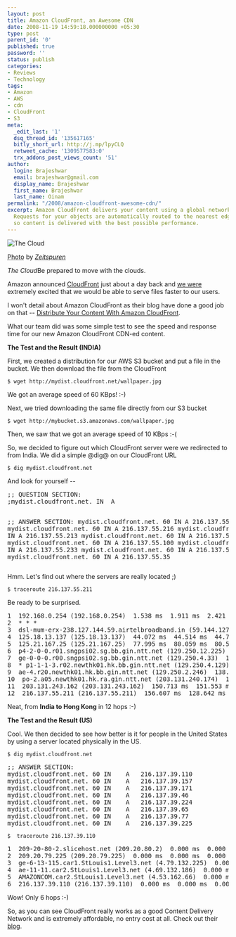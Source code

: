 ```yaml
---
layout: post
title: Amazon CloudFront, an Awesome CDN
date: 2008-11-19 14:59:18.000000000 +05:30
type: post
parent_id: '0'
published: true
password: ''
status: publish
categories:
- Reviews
- Technology
tags:
- Amazon
- AWS
- cdn
- CloudFront
- S3
meta:
  _edit_last: '1'
  dsq_thread_id: '135617165'
  bitly_short_url: http://j.mp/lpyCLQ
  retweet_cache: '1309577583:0'
  trx_addons_post_views_count: '51'
author:
  login: Brajeshwar
  email: brajeshwar@gmail.com
  display_name: Brajeshwar
  first_name: Brajeshwar
  last_name: Oinam
permalink: "/2008/amazon-cloudfront-awesome-cdn/"
excerpt: Amazon CloudFront delivers your content using a global network of edge locations.
  Requests for your objects are automatically routed to the nearest edge location,
  so content is delivered with the best possible performance.
---
```

<div class="figure"><img src="/static/2008/11/cloud.jpg" alt="The Cloud" />
<p class="credit"><abbr class="type" title="Photograph">Photo</abbr> by <cite><a href="http://flickr.com/photos/liebermann/491036447/">Zeitspuren</a></cite></p>
<p class="caption"><em class="title">The Cloud</em>Be prepared to move with the clouds.</p>
</div>
<p><!--more--></p>
<p>Amazon announced <a href="http://aws.amazon.com/cloudfront/">CloudFront</a> just about a day back and <a href="http://ocricket.com/">we were</a> extremely excited that we would be able to serve files faster to our users.</p>
<p>I won't detail about Amazon CloudFront as their blog have done a good job on that -- <a href="http://aws.typepad.com/aws/2008/11/distribute-your-content-with-amazon-cloudfront.html">Distribute Your Content With Amazon CloudFront</a>.</p>
<p>What our team did was some simple test to see the speed and response time for our new Amazon CloudFront CDN-ed content.</p>
<p><strong>The Test and the Result (INDIA)</strong></p>
<p>First, we created a distribution for our AWS S3 bucket and put a file in the bucket. We then download the file from the CloudFront</p>
<p><code>$ wget http://mydist.cloudfront.net/wallpaper.jpg</code></p>
<p>We got an average speed of 60 KBps! :-)</p>
<p>Next, we tried downloading the same file directly from our S3 bucket</p>
<p><code>$ wget http://mybucket.s3.amazonaws.com/wallpaper.jpg</code></p>
<p>Then, we saw that we got an average speed of 10 KBps :-(</p>
<p>So, we decided to figure out which CloudFront server were we redirected to from India. We did a simple @dig@ on our CloudFront URL</p>
<p><code>$ dig mydist.cloudfront.net</code></p>
<p>And look for yourself --</p>
<pre name="code" class="JScript">
;; QUESTION SECTION:
;mydist.cloudfront.net.	IN	A

;; ANSWER SECTION:
mydist.cloudfront.net. 60 IN	A	216.137.55.211
mydist.cloudfront.net. 60 IN	A	216.137.55.216
mydist.cloudfront.net. 60 IN	A	216.137.55.213
mydist.cloudfront.net. 60 IN	A	216.137.55.108
mydist.cloudfront.net. 60 IN	A	216.137.55.100
mydist.cloudfront.net. 60 IN	A	216.137.55.233
mydist.cloudfront.net. 60 IN	A	216.137.55.201
mydist.cloudfront.net. 60 IN	A	216.137.55.35
</pre>
<p>Hmm. Let's find out where the servers are really located ;)</p>
<p><code>$ traceroute 216.137.55.211</code></p>
<p>Be ready to be surprised.</p>
<pre name="code" class="JScript">
1  192.168.0.254 (192.168.0.254)  1.538 ms  1.911 ms  2.421 ms
2  * * *
3  dsl-mum-erx-238.127.144.59.airtelbroadband.in (59.144.127.238)  39.002 ms  40.846 ms  41.552 ms
4  125.18.13.137 (125.18.13.137)  44.072 ms  44.514 ms  44.787 ms
5  125.21.167.25 (125.21.167.25)  77.995 ms  80.059 ms  80.509 ms
6  p4-2-0-0.r01.sngpsi02.sg.bb.gin.ntt.net (129.250.12.225)  110.669 ms 94.407 ms  94.981 ms
7  ge-0-0-0.r00.sngpsi02.sg.bb.gin.ntt.net (129.250.4.33)  103.501 ms 103.697 ms  104.116 ms
8  * p1-1-1-3.r02.newthk01.hk.bb.gin.ntt.net (129.250.4.129)  136.561 ms 138.106 ms
9  ae-4.r20.newthk01.hk.bb.gin.ntt.net (129.250.2.246)  138.550 ms 139.714 ms  140.381 ms
10  po-2.a05.newthk01.hk.ra.gin.ntt.net (203.131.240.174)  144.352 ms 145.710 ms  146.653 ms
11  203.131.243.162 (203.131.243.162)  150.713 ms  151.553 ms  153.725 ms
12  216.137.55.211 (216.137.55.211)  156.607 ms  128.642 ms  129.524 ms
</pre>
<p>Neat, from <strong>India to Hong Kong</strong> in 12 hops :-)</p>
<p><strong>The Test and the Result (US)</strong></p>
<p>Cool. We then decided to see how better is it for people in the United States by using a server located physically in the US.</p>
<p><code>$ dig mydist.cloudfront.net</code></p>
<pre name="code" class="JScript">
;; ANSWER SECTION:
mydist.cloudfront.net. 60 IN	A	216.137.39.110
mydist.cloudfront.net. 60 IN	A	216.137.39.157
mydist.cloudfront.net. 60 IN	A	216.137.39.171
mydist.cloudfront.net. 60 IN	A	216.137.39.46
mydist.cloudfront.net. 60 IN	A	216.137.39.224
mydist.cloudfront.net. 60 IN	A	216.137.39.65
mydist.cloudfront.net. 60 IN	A	216.137.39.77
mydist.cloudfront.net. 60 IN	A	216.137.39.225
</pre>
<p><code>$  traceroute 216.137.39.110</code></p>
<pre name="code" class="JScript">
1  209-20-80-2.slicehost.net (209.20.80.2)  0.000 ms  0.000 ms  0.000 ms
2  209.20.79.225 (209.20.79.225)  0.000 ms  0.000 ms  0.000 ms
3  ge-6-13-115.car1.StLouis1.Level3.net (4.79.132.225)  0.000 ms 0.000 ms 0.000 ms
4  ae-11-11.car2.StLouis1.Level3.net (4.69.132.186)  0.000 ms  4.001 ms 0.000 ms
5  AMAZONCOM.car2.StLouis1.Level3.net (4.53.162.66)  0.000 ms  0.000 ms 0.000 ms
6  216.137.39.110 (216.137.39.110)  0.000 ms  0.000 ms  0.000 ms
</pre>
<p>Wow! Only 6 hops :-)</p>
<p>So, as you can see CloudFront really works as a good Content Delivery Network and is extremely affordable, no entry cost at all. Check out their <a href="http://aws.typepad.com/">blog</a>.</p>
